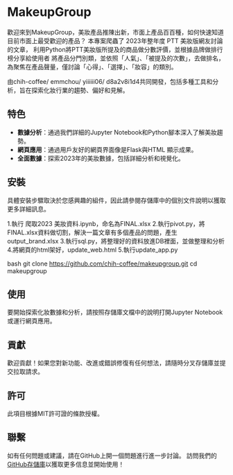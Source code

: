 # MakeupGroup

歡迎來到MakeupGroup，美妝產品推陳出新，市面上產品百百種，如何快速知道目前市面上最受歡迎的產品？
本專案爬蟲了 2023年整年度 PTT 美妝版網友討論的文章， 利用Python將PTT美妝版所提及的商品做分數評價，並根據品牌做排行榜分享給使用者
將產品分門別類，並依照「人氣」、「被提及的次數」，去做排名，為聚焦在產品聲量，僅討論「心得」、「選擇」、「妝容」的類別。 

由chih-coffee/ emmchou/ yiiiiii06/ d8a2v8i1d4共同開發，包括多種工具和分析，旨在探索化妝行業的趨勢、偏好和見解。

## 特色

- **數據分析**：通過我們詳細的Jupyter Notebook和Python腳本深入了解美妝趨勢。
- **網頁應用**：通過用戶友好的網頁界面像是Flask與HTML 顯示成果。
- **全面數據**：探索2023年的美妝數據，包括詳細分析和視覺化。

## 安裝

具體安裝步驟取決於您感興趣的組件，因此請參閱存儲庫中的個別文件說明以獲取更多詳細訊息。

1.執行 爬取2023 美妝資料.ipynb，命名為FINAL.xlsx
2.執行pivot.py，將FINAL.xlsx資料做切割，解決一篇文章有多個產品的問題，產生output_brand.xlsx
3.執行sql.py，將整理好的資料放進DB裡面，並做整理和分析
4.將網頁的html架好，update_web.html
5.執行update_app.py

bash
git clone https://github.com/chih-coffee/makeupgroup.git
cd makeupgroup

## 使用

要開始探索化妝數據和分析，請按照存儲庫文檔中的說明打開Jupyter Notebook或運行網頁應用。

## 貢獻

歡迎貢獻！如果您對新功能、改進或錯誤修復有任何想法，請隨時分叉存儲庫並提交拉取請求。

## 許可

此項目根據MIT許可證的條款授權。

## 聯繫

如有任何問題或建議，請在GitHub上開一個問題進行進一步討論。
訪問我們的[GitHub存儲庫](https://github.com/chih-coffee/makeupgroup)以獲取更多信息並開始使用！
